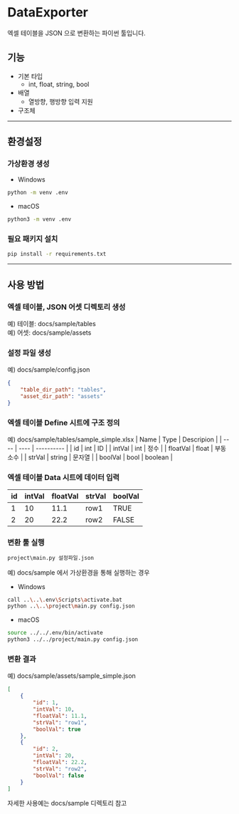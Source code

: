 # DataExporter

엑셀 테이블을 JSON 으로 변환하는 파이썬 툴입니다.

## 기능

* 기본 타입
  * int, float, string, bool
* 배열
  * 열방향, 행방향 입력 지원
* 구조체

------------------

## 환경설정

### 가상환경 생성
* Windows
```sh
python -m venv .env
```
* macOS
```sh
python3 -m venv .env
```

### 필요 패키지 설치
```sh
pip install -r requirements.txt
```

------------------

## 사용 방법

### 엑셀 테이블, JSON 어셋 디렉토리 생성
예) 테이블: docs/sample/tables  
예) 어셋: docs/sample/assets

### 설정 파일 생성
예) docs/sample/config.json
```json
{
    "table_dir_path": "tables",
    "asset_dir_path": "assets"
}
```

### 엑셀 테이블 Define 시트에 구조 정의
예) docs/sample/tables/sample_simple.xlsx
| Name | Type | Descripion |
| ---- | ---- | ---------- |
| id | int | ID |
| intVal | int | 정수 |
| floatVal | float | 부동소수 |
| strVal | string | 문자열 |
| boolVal | bool | boolean |


### 엑셀 테이블 Data 시트에 데이터 입력
| id | intVal | floatVal | strVal | boolVal |
| -- | ------ | -------- | ------ | ------- |
| 1 | 10 | 11.1 | row1 | TRUE |
| 2 | 20 | 22.2 | row2 | FALSE |

### 변환 툴 실행
```sh
project\main.py 설정파일.json
```

예) docs/sample 에서 가상환경을 통해 실행하는 경우
* Windows
```sh
call ..\..\.env\Scripts\activate.bat
python ..\..\project\main.py config.json
```

* macOS
```sh
source ../../.env/bin/activate
python3 ../../project/main.py config.json
```


### 변환 결과
예) docs/sample/assets/sample_simple.json
```json
[
    {
        "id": 1,
        "intVal": 10,
        "floatVal": 11.1,
        "strVal": "row1",
        "boolVal": true
    },
    {
        "id": 2,
        "intVal": 20,
        "floatVal": 22.2,
        "strVal": "row2",
        "boolVal": false
    }
]
```

자세한 사용예는 docs/sample 디렉토리 참고

